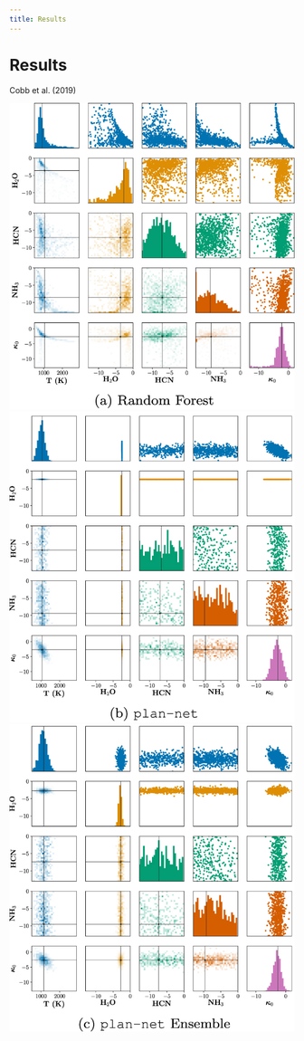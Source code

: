 ```yaml
---
title: Results
---
```


# Results

Cobb et al. (2019)

<div class="grid grid-cols-3 justify-center justify-items-center items-center gap-10">
<div class="col-span-1">  
  <img src="/images/cobb_rf.png" class="shadow-xl p-1" />
</div>
<div class="col-span-1">  
  <img src="/images/cobb_plan-net.png" class="shadow-xl p-1" />
</div>
<div class="col-span-1">  
  <img src="/images/cobb_plan-net_ens.png" class="shadow-xl p-1" />
</div>

</div>

<style>
  a {
    border-style: none !important;
  }

  a:hover {
    border-style: none !important;
  }

  .list li{
    margin-bottom: 1.3rem !important;
  }
</style>

<!--
WASP-12b Transmission spectra
-->
